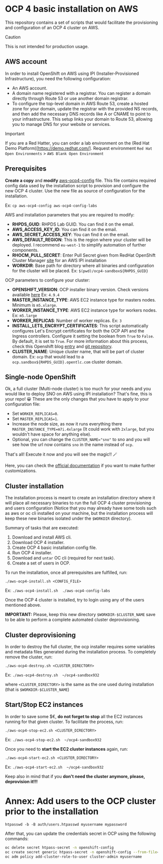 # OCP 4 basic installation on AWS

This repository contains a set of scripts that would facilitate the provisioning and configuration of an OCP 4 cluster on AWS.

> [!CAUTION]
> This is not intended for production usage. 

## AWS account

In order to install OpenShift on AWS using IPI (Installer-Provisioned Infrastructure), you need the following configuration:

* An AWS account.
* A domain name registered with a registrar. You can register a domain directly through Route 53 or use another domain registrar.
* To configure the top-level domain in AWS Route 53, create a hosted zone for your domain, update the registrar with the provided NS records, and then add the necessary DNS records like A or CNAME to point to your infrastructure. This setup links your domain to Route 53, allowing you to manage DNS for your website or services.

> [!IMPORTANT]
> If you are a Red Hatter, you can order a lab environment on the (Red Hat Demo Platform)[https://demo.redhat.com/]. Request environment `Red Hat Open Environments` > `AWS Blank Open Environment`


## Prerequisites

**Create a copy** and **modify** [aws-ocp4-config](aws-ocp4-config) file. This file contains required config data used by the installation script to provision and configure the new OCP 4 cluster. Use the new file as source of configuration for the installation.

Ex: `cp aws-ocp4-config aws-ocp4-config-labs`

AWS and installation parameters that you are required to modify:

- **RHPDS_GUID**: RHPDS Lab GUID. You can find it on the email.
- **AWS_ACCESS_KEY_ID**: You can find it on the email.
- **AWS_SECRET_ACCESS_KEY**: You can find it on the email.
- **AWS_DEFAULT_REGION**: This is the region where your cluster will be deployed. I recommend `eu-west-1` to simplify automation of further components.
- **RHOCM_PULL_SECRET**: Enter Pull Secret given from RedHat OpenShift Cluster Manager [site](https://console.redhat.com/openshift/create) for an AWS IPI installation
- **WORKDIR**: Base path for directory where all binaries and configuration for the cluster will be placed. Ex: `$(pwd)/ocp4-sandbox${RHPDS_GUID}`


OCP parameters to configure your cluster:

- **OPENSHIFT_VERSION**: OCP installer binary version. Check versions available [here](https://mirror.openshift.com/pub/openshift-v4/clients/ocp/) Ex: `4.9.4`
- **MASTER_INSTANCE_TYPE**: AWS EC2 instance type for masters nodes. Minimum is `m5.xlarge`.
- **WORKER_INSTANCE_TYPE**: AWS EC2 instance type for workers nodes. Ex: `m5.large`
- **WORKER_REPLICAS**: Number of worker replicas. Ex: `3`
- **INSTALL_LETS_ENCRYPT_CERTIFICATES**: This script automatically configures Let's Encrypt certificates for both the OCP API and the Ingress controllers. Configure it setting the boolean from `True` to `False`. By default, it is set to `True`. For more information about this process, check this Openshift blog [entry](https://www.openshift.com/blog/requesting-and-installing-lets-encrypt-certificates-for-openshift-4) and [git repository](https://github.com/redhat-cop/openshift-lab-origin/blob/master/OpenShift4/Lets_Encrypt_Certificates_for_OCP4.adoc).
- **CLUSTER_NAME**: Unique cluster name, that will be part of cluster domain. Ex: `ocp` that would lead to a `ocp.sandbox${RHPDS_GUID}.opentlc.com` cluster domain.


## Single-node OpenShift

Ok, a full cluster (Multi-node cluster) is too much for your needs and you would like to deploy SNO on AWS using IPI installation? That's fine, this is your repo! 😀 These are the only changes that you have to apply to your configuration file:

* Set `WORKER_REPLICAS=0`.
* Set `MASTER_REPLICAS=1`.
* Increase the node size, as now it runs everything there `MASTER_INSTANCE_TYPE=m7i.4xlarge` (It could work with `2xlarge`, but you wouldn't have space for anything else).
* Optional, you can change the `CLUSTER_NAME="sno"` to sno and you will see how the url now contains `sno` in the name instead of `ocp`.

That's all! Execute it now and you will see the magic!! 🪄



Here, you can check the [official documentation](https://docs.openshift.com/container-platform/4.16/installing/installing_sno/install-sno-installing-sno.html#install-sno-monitoring-the-installation-manually_install-sno-installing-sno-with-the-assisted-installer) if you want to make further customizations.


## Cluster installation

The installation process is meant to create an installation directory where it will place all necessary binaries to run the full OCP 4 cluster provisioning and users configuration (Notice that you may already have some tools such as aws or oc cli installed on your machine, but the installation process will keep these new binaries isolated under the `$WORKDIR` directory).

Summary of tasks that are executed:

1. Download and install AWS cli.
2. Download OCP 4 installer.
3. Create OCP 4 basic installation config file.
4. Run OCP 4 installer.
5. Download and `untar` OC cli (required for next task).
6. Create a set of users in OCP.

To run the installation, once all prerequisites are fulfilled, run:

`./aws-ocp4-install.sh <CONFIG_FILE>`

Ex: `./aws-ocp4-install.sh  ./aws-ocp4-config-labs`

Once the OCP 4 cluster is installed, try to login using any of the users mentioned above.

**IMPORTANT:** Please, keep this new directory `$WORKDIR-$CLUSTER_NAME` save to be able to perform a complete automated cluster deprovisioning.

## Cluster deprovisioning

In order to destroy the full cluster, the ocp installer requires some variables and metadata files generated during the installation process. To completely remove the cluster, run:

`./aws-ocp4-destroy.sh <CLUSTER_DIRECTORY>`

Ex: `./aws-ocp4-destroy.sh  ~/ocp4-sandbox932`

where `<CLUSTER_DIRECTORY>` is the same as the one used during installation (that is `$WORKDIR-$CLUSTER_NAME`)

## Start/Stop EC2 instances

In order to save some $€, **do not forget to stop** all the EC2 instances running for that given cluster. To facilitate the process, run:

`./aws-ocp4-stop-ec2.sh <CLUSTER_DIRECTORY>`

Ex: `./aws-ocp4-stop-ec2.sh  ~/ocp4-sandbox932`

Once you need to **start the EC2 cluster instances** again, run:

`./aws-ocp4-start-ec2.sh <CLUSTER_DIRECTORY>`

Ex: `./aws-ocp4-start-ec2.sh  ~/ocp4-sandbox932`

Keep also in mind that if you **don't need the cluster anymore, please, deprovision it!!!**


# Annex: Add users to the OCP cluster prior to the installation

`htpasswd -b -B auth/users.htpasswd myusername mypassword`

After that, you can update the credentials secret in OCP using the following commands:

```bash
oc delete secret htpass-secret -n openshift-config
oc create secret generic htpass-secret -n openshift-config --from-file=htpasswd=auth/users.htpasswd
oc adm policy add-cluster-role-to-user cluster-admin myusername
```
